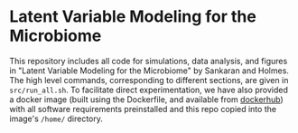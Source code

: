 # Latent Variable Modeling for the Microbiome

This repository includes all code for simulations, data analysis, and figures in
"Latent Variable Modeling for the Microbiome" by Sankaran and Holmes. The high
level commands, corresponding to different sections, are given in
`src/run_all.sh`. To facilitate direct experimentation, we have also provided a
docker image (built using the Dockerfile, and available
from [dockerhub](https://hub.docker.com/r/krisrs1128/microbiome_plvm/)) with all
software requirements preinstalled and this repo copied into the image's
`/home/` directory.
